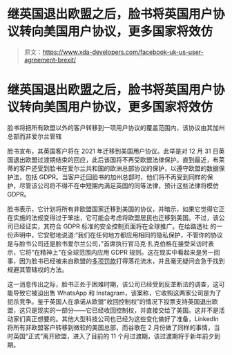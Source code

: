 # 继英国退出欧盟之后，脸书将英国用户协议转向美国用户协议，更多国家将效仿

> 原文：<https://www.xda-developers.com/facebook-uk-us-user-agreement-brexit/>

# 继英国退出欧盟之后，脸书将英国用户协议转向美国用户协议，更多国家将效仿

脸书将把所有欧盟以外的客户转移到一项用户协议的覆盖范围内，该协议由其加州总部而非爱尔兰管辖

脸书宣布，其英国客户将在 2021 年迁移到美国用户协议。此举是对 12 月 31 日英国退出欧盟过渡期结束的回应，此后该国将不再受欧盟法律保护。直到最近，布莱蒂的客户还受到脸书在爱尔兰共和国的欧洲总部协议的保护，以遵守欧盟的数据保护法，包括 GDPR。当客户迁回脸书的加州总部时，他们将不再受到同样的保护，尽管该公司将不得不在中短期内满足英国的同等法律，预计这些法律将模仿 GDPR。

脸书表示，它计划将所有非欧盟国家迁移到美国的协议，并暗示，如果它觉得它正在实施的法规变得过于笨拙，它可能会考虑将欧盟居民也迁移到美国。不过，该公司已经证实，其符合 GDPR 标准的安全控制页面将在全球推广。在给路透社 的一份声明中，它安慰地说道:“我们在任何地方都应用相同的隐私保护，不管你的协议是与脸书公司还是脸书爱尔兰公司，”首席执行官马克·扎克伯格在接受采访时表示，它将“在精神上”在全球范围内应用 GDPR 规则。这在现实中看起来是另一回事，因为脸书已经被来自欧盟的[多项罚款](https://www.xda-developers.com/facebook-privacy-lawsuit-belgium/)打得落花流水，并且毫无疑问会急于找到规避其管辖权的方法。

这一消息传出之际，脸书正处于困难时期，该公司已经受到反垄断法的调查，这可能导致它被迫出售 WhatsApp 和 Instagram，该案称，它收购这两家公司是为了扼杀竞争。鉴于英国人在承诺从欧盟“收回控制权”的情况下投票支持英国退出欧盟，这只是现实的一部分——它已经收回控制权，并直接交给了美国。这并不是活动家们真正想要的。其他大型科技公司也已经为这些变化做好了准备，LinkedIn 将所有非欧盟客户转移到微软的美国总部，而谷歌在 2 月份做了同样的事情，当时英国“正式”离开欧盟，进入了目前的 11 个月过渡期，该过渡期将于新年前夕到期。